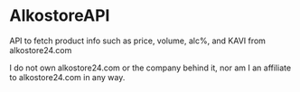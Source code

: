 # AlkostoreAPI
API to fetch product info such as price, volume, alc%, and KAVI from alkostore24.com

I do not own alkostore24.com or the company behind it, nor am I an affiliate to alkostore24.com in any way.
